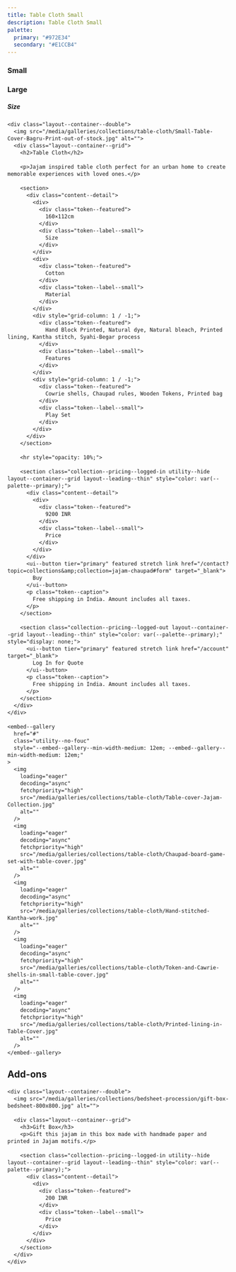 ```yaml
---
title: Table Cloth Small
description: Table Cloth Small
palette:
  primary: "#972E34"
  secondary: "#E1CCB4"
---
```


<style>
  .layout--container--double {
    display: grid;
    grid-template-columns: 1fr 1fr;
    gap: var(--m1);
  }
  @media (max-width: 714px) {
    .layout--container--double {
      grid-template-columns: 1fr;
    }
  }

  .content--detail {
    display: grid;
    grid-template-columns: 1fr 1fr 1fr;
    gap: var(--m0);
  }
  .content--detail > * {
    display: grid;
    gap: 0.33em;
  }
  .content--detail a {
    text-decoration: none;
  }
  .content--detail a:not(:last-of-type)::after {
    content: ', ';
  }
  .content--info {
    display: grid;
    align-items: start;
    grid-template-columns: 1fr 1fr;
    grid-gap: var(--m1);
  }
  @media (max-width: 714px) {
    .content--detail {
      grid-template-columns: 1fr;
    }
  }
</style>

<main>
  <section class="layout--container--grid layout--bleeding layout--lining--thick layout--leading--thick">
    <ui--separator custom heavy style="color: var(--palette--primary);">
      <ui--switch id="collection--design" tier="quaternary" value="small" heavy>
        <h3 data-switch-value="small">
          Small
        </h3>
        <h3 data-switch-value="large">
          Large
        </h3>
      </ui--switch>
      <h5 slot="sub">Size</h5>
    </ui--separator>

    <div class="layout--container--double">
      <img src="/media/galleries/collections/table-cloth/Small-Table-Cover-Bagru-Print-out-of-stock.jpg" alt="">
      <div class="layout--container--grid">
        <h2>Table Cloth</h2>

        <p>Jajam inspired table cloth perfect for an urban home to create memorable experiences with loved ones.</p>

        <section>
          <div class="content--detail">
            <div>
              <div class="token--featured">
                160×112cm
              </div>
              <div class="token--label--small">
                Size
              </div>
            </div>
            <div>
              <div class="token--featured">
                Cotton
              </div>
              <div class="token--label--small">
                Material
              </div>
            </div>
            <div style="grid-column: 1 / -1;">
              <div class="token--featured">
                Hand Block Printed, Natural dye, Natural bleach, Printed lining, Kantha stitch, Syahi-Begar process
              </div>
              <div class="token--label--small">
                Features
              </div>
            </div>
            <div style="grid-column: 1 / -1;">
              <div class="token--featured"> 
                Cowrie shells, Chaupad rules, Wooden Tokens, Printed bag
              </div>
              <div class="token--label--small">
                Play Set
              </div>
            </div>
          </div>
        </section>

        <hr style="opacity: 10%;">

        <section class="collection--pricing--logged-in utility--hide layout--container--grid layout--leading--thin" style="color: var(--palette--primary);">
          <div class="content--detail">
            <div>
              <div class="token--featured">
                9200 INR
              </div>
              <div class="token--label--small">
                Price
              </div>
            </div>
          </div>
          <ui--button tier="primary" featured stretch link href="/contact?topic=collections&amp;collection=jajam-chaupad#form" target="_blank">
            Buy
          </ui--button>
          <p class="token--caption">
            Free shipping in India. Amount includes all taxes.
          </p>
        </section>

        <section class="collection--pricing--logged-out layout--container--grid layout--leading--thin" style="color: var(--palette--primary);" style="display: none;">
          <ui--button tier="primary" featured stretch link href="/account" target="_blank">
            Log In for Quote
          </ui--button>
          <p class="token--caption">
            Free shipping in India. Amount includes all taxes.
          </p>
        </section>
      </div>
    </div>

    <embed--gallery
      href="#"
      class="utility--no-fouc"
      style="--embed--gallery--min-width-medium: 12em; --embed--gallery--min-width-medium: 12em;"
    >
      <img
        loading="eager"
        decoding="async"
        fetchpriority="high"
        src="/media/galleries/collections/table-cloth/Table-cover-Jajam-Collection.jpg"
        alt=""
      />
      <img
        loading="eager"
        decoding="async"
        fetchpriority="high"
        src="/media/galleries/collections/table-cloth/Chaupad-board-game-set-with-table-cover.jpg"
        alt=""
      />
      <img
        loading="eager"
        decoding="async"
        fetchpriority="high"
        src="/media/galleries/collections/table-cloth/Hand-stitched-Kantha-work.jpg"
        alt=""
      />
      <img
        loading="eager"
        decoding="async"
        fetchpriority="high"
        src="/media/galleries/collections/table-cloth/Token-and-Cawrie-shells-in-small-table-cover.jpg"
        alt=""
      />
      <img
        loading="eager"
        decoding="async"
        fetchpriority="high"
        src="/media/galleries/collections/table-cloth/Printed-lining-in-Table-Cover.jpg"
        alt=""
      />
    </embed--gallery>
  </section>

  <section 
    class="layout--container--grid layout--bleeding layout--lining--thick layout--leading--thick"
    style="background: var(--palette--neutral-1--paper); color: var(--palette--neutral--ink);"
  >
    <ui--separator custom="">
      <h1 class="token--label--small">Add-ons</h1>
    </ui--separator>
    
    <div class="layout--container--double">
      <img src="/media/galleries/collections/bedsheet-procession/gift-box-bedsheet-800x800.jpg" alt="">

      <div class="layout--container--grid">
        <h3>Gift Box</h3>
        <p>Gift this jajam in this box made with handmade paper and printed in Jajam motifs.</p>

        <section class="collection--pricing--logged-in utility--hide layout--container--grid layout--leading--thin" style="color: var(--palette--primary);">
          <div class="content--detail">
            <div>
              <div class="token--featured">
                200 INR
              </div>
              <div class="token--label--small">
                Price
              </div>
            </div>
          </div>
        </section>
      </div>
    </div>
  </section>

  <script>
    document.addEventListener('readystatechange', (event) => {
      if (document.readyState !== 'complete') return
      if (document.querySelector('site--header').user_profile) {
        document.querySelectorAll('.collection--pricing--logged-out').forEach((element) => element.classList.add('utility--hide'))
        document.querySelectorAll('.collection--pricing--logged-in').forEach((element) => element.classList.remove('utility--hide'))
      }
    })
    document.querySelector('#collection--design').addEventListener('switch', ({detail}) => {
      const dest = `/collections/jajam-${detail}`
      if (dest !== window.location.pathname) window.location.assign(dest)
    })
  </script>
</main>
